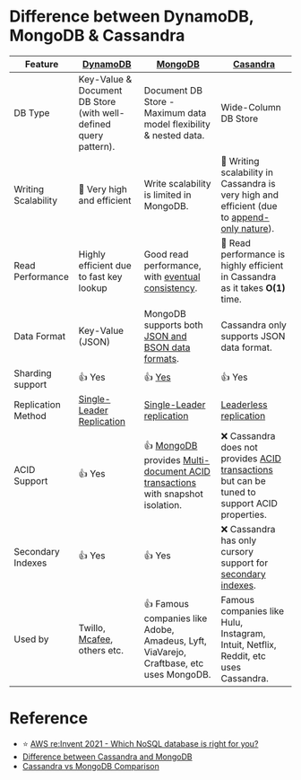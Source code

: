 
# Difference between DynamoDB, MongoDB & Cassandra

| Feature             | [DynamoDB](../2_AWS/6_DatabaseServices/AmazonDynamoDB/Readme.md)   | [MongoDB](10_Document-Databases/MongoDB.md)                                                                                                         | [Casandra](11_WideColumn-Databases/ApacheCasandra.md)                                                                                          |
|---------------------|----------------------------------------------------------------------------|-----------------------------------------------------------------------------------------------------------------------------------------------------|------------------------------------------------------------------------------------------------------------------------------------------------|
| DB Type             | Key-Value & Document DB Store (with well-defined query pattern).           | Document DB Store - Maximum data model flexibility & nested data.                                                                                   | Wide-Column DB Store                                                                                                                           |
| Writing Scalability | :rocket: Very high and efficient                                           | Write scalability is limited in MongoDB.                                                                                                            | :rocket: Writing scalability in Cassandra is very high and efficient (due to [append-only nature](5_DatabaseInternals/AppendOnlyProperty.md)). |
| Read Performance    | Highly efficient due to fast key lookup                                    | Good read performance, with [eventual consistency](4_Consistency&Replication/Readme.md).                                                            | :rocket: Read performance is highly efficient in Cassandra as it takes **O(1)** time.                                                          |
| Data Format         | Key-Value (JSON)                                                           | MongoDB supports both [JSON and BSON data formats](https://www.mongodb.com/json-and-bson).                                                          | Cassandra only supports JSON data format.                                                                                                      |
| Sharding support    | :+1: Yes                                                                   | :+1: [Yes](https://www.mongodb.com/basics/sharding)                                                                                                 | :+1: Yes                                                                                                                                       |
| Replication Method  | [Single-Leader Replication](4_Consistency&Replication/Replication.md)      | [Single-Leader replication](4_Consistency&Replication/Replication.md)                                                                               | [Leaderless replication](4_Consistency&Replication/Replication.md)                                                                             |
| ACID Support        | :+1: Yes                                                                   | :+1: [MongoDB](10_Document-Databases/MongoDB.md) provides [Multi-document ACID transactions](1_ACIDTransactions/Readme.md) with snapshot isolation. | :x: Cassandra does not provides [ACID transactions](1_ACIDTransactions/Readme.md) but can be tuned to support ACID properties.                 |
| Secondary Indexes   | :+1: Yes                                                                   | :+1: Yes                                                                                                                                            | :x: Cassandra has only cursory support for [secondary indexes](5_DatabaseInternals/Indexing.md).                                               |
| Used by             | Twillo, [Mcafee](https://www.youtube.com/watch?v=ivBaro-8PhI), others etc. | :+1: Famous companies like Adobe, Amadeus, Lyft, ViaVarejo, Craftbase, etc uses MongoDB.                                                            | Famous companies like Hulu, Instagram, Intuit, Netflix, Reddit, etc uses Cassandra.                                                            |

# Reference
- :star: [AWS re:Invent 2021 - Which NoSQL database is right for you?](https://www.youtube.com/watch?v=ivBaro-8PhI)
- [Difference between Cassandra and MongoDB](https://www.geeksforgeeks.org/difference-between-cassandra-and-mongodb/)
- [Cassandra vs MongoDB Comparison](https://www.mongodb.com/compare/cassandra-vs-mongodb)